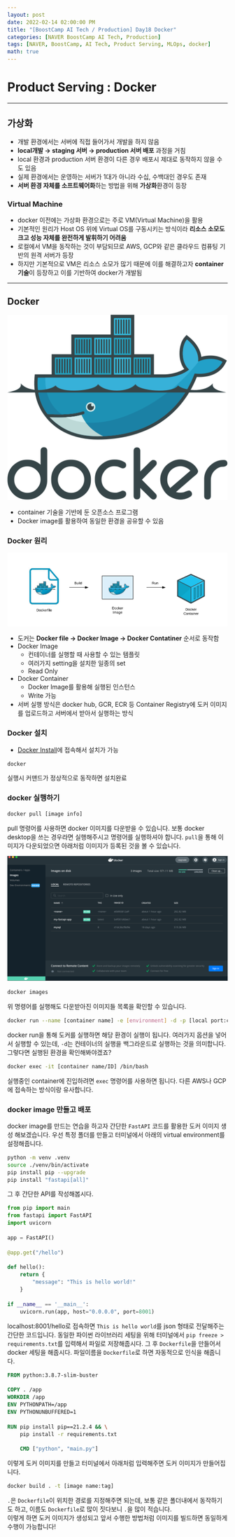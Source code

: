 ```yaml
---
layout: post
date: 2022-02-14 02:00:00 PM
title: "[BoostCamp AI Tech / Production] Day18 Docker"
categories: [NAVER BoostCamp AI Tech, Production]
tags: [NAVER, BoostCamp, AI Tech, Product Serving, MLOps, docker]
math: true
---
```

# Product Serving : Docker

---

## 가상화

- 개발 환경에서는 서버에 직접 들어가서 개발을 하지 않음
- **local개발 $\rightarrow$ staging 서버 $\rightarrow$ production 서버 배포** 과정을 거침
- local 환경과 production 서버 환경이 다른 경우 배포시 제대로 동작하지 않을 수도 있음
- 실제 환경에서는 운영하는 서버가 1대가 아니라 수십, 수백대인 경우도 존재
- **서버 환경 자체를 소프트웨어화**하는 방법을 위해 **가상화**환경이 등장

### Virtual Machine
- docker 이전에는 가상화 환경으로는 주로 VM(Virtual Machine)을 활용
- 기본적인 원리가 Host OS 위에 Virtual OS를 구동시키는 방식이라 **리소스 소모도 크고 성능 자체를 완전하게 발휘하기 어려움**
- 로컬에서 VM을 동작하는 것이 부담되므로 AWS, GCP와 같은 클라우드 컴퓨팅 기반의 원격 서버가 등장
- 하지만 기본적으로 VM은 리소스 소모가 많기 때문에 이를 해결하고자 **container 기술**이 등장하고 이를 기반하여 docker가 개발됨

---

## Docker

![](/image/boostcamp/prod_serve/docker.png)

- container 기술을 기반에 둔 오픈소스 프로그램
- Docker image를 활용하여 동일한 환경을 공유할 수 있음
  
### Docker 원리

![](/image/boostcamp/prod_serve/docker_step.png)

- 도커는 **Docker file $\rightarrow$ Docker Image $\rightarrow$ Docker Contatiner** 순서로 동작함
- Docker Image
  - 컨테이너를 실행할 때 사용할 수 있는 템플릿
  - 여러가지 setting을 설치한 일종의 set
  - Read Only
- Docker Container
  - Docker Image를 활용해 실행된 인스턴스
  - Write 가능
- 서버 실행 방식은 docker hub, GCR, ECR 등 Container Registry에 도커 이미지를 업로드하고 서버에서 받아서 실행하는 방식
  
### Docker 설치

- [Docker Install](https://www.docker.com/get-started)에 접속해서 설치가 가능

```bash
docker
```

실행시 커맨드가 정상적으로 동작하면 설치완료

### docker 실행하기

```bash
docker pull [image info]
```

pull 명령어를 사용하면 docker 이미지를 다운받을 수 있습니다. 보통 docker desktop을 쓰는 경우라면 실행해주시고 명령어를 실행하셔야 합니다. `pull`을 통해 이미지가 다운되었으면 아래처럼 이미지가 등록된 것을 볼 수 있습니다.  

![](/image/boostcamp/prod_serve/docker1.png)

```bash
docker images
```

위 명령어를 실행해도 다운받아진 이미지들 목록을 확인할 수 있습니다.

```bash
docker run --name [container name] -e [environment] -d -p [local port:container port] image
```

docker run을 통해 도커를 실행하면 해당 환경이 실행이 됩니다. 여러가지 옵션을 넣어서 실행할 수 있는데, `-d`는 컨테이너의 실행을 백그라운드로 실행하는 것을 의미합니다. 그렇다면 실행된 환경을 확인해봐야겠죠?

```bash
docker exec -it [container name/ID] /bin/bash
```

실행중인 container에 진입하려면 `exec` 명령어를 사용하면 됩니다. 다른 AWS나 GCP에 접속하는 방식이랑 유사합니다. 

### docker image 만들고 배포

docker image를 만드는 연습을 하고자 간단한 `FastAPI` 코드를 활용한 도커 이미지 생성 해보겠습니다. 우선 특정 폴더를 만들고 터미널에서 아래의 virtual environment를 설정해줍니다.

```bash
python -m venv .venv
source ./venv/bin/activate
pip install pip --upgrade
pip install "fastapi[all]"
```

그 후 간단한 API를 작성해봅시다.

```python
from pip import main
from fastapi import FastAPI
import uvicorn

app = FastAPI()

@app.get("/hello")

def hello():
    return {
        "message": "This is hello world!"
    }
    
if __name__ == '__main__':
    uvicorn.run(app, host="0.0.0.0", port=8001)    
```

localhost:8001/hello로 접속하면 `This is hello world`를  json 형태로 전달해주는 간단한 코드입니다.
동일한 파이썬 라이브러리 세팅을 위해 터미널에서 `pip freeze > requirements.txt`를 입력해서 파일로 저장해줍시다. 그 후 `Dockerfile`을 만들어서 docker 세팅을 해줍시다. 파일이름을 `Dockerfile`로 하면 자동적으로 인식을 해줍니다.

```dockerfile
FROM python:3.8.7-slim-buster

COPY . /app
WORKDIR /app
ENV PYTHONPATH=/app
ENV PYTHONUNBUFFERED=1

RUN pip install pip==21.2.4 && \
    pip install -r requirements.txt

    CMD ["python", "main.py"]
```

이렇게 도커 이미지를 만들고 터미널에서 아래처럼 입력해주면 도커 이미지가 만들어집니다.

```bash
docker build . -t [image name:tag]
```

`.`은 `Dockerfile`이 위치한 경로를 지정해주면 되는데, 보통 같은 폴더내에서 동작하기도 하고, 이름도 `Dockerfile`로 많이 짓다보니 `.`을 많이 적습니다.  
이렇게 하면 도커 이미지가 생성되고 앞서 수행한 방법처럼 이미지를 빌드하면 동일하게 수행이 가능합니다!